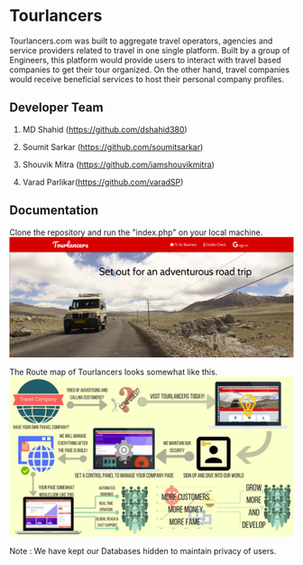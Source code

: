 # Tourlancers
Tourlancers.com was built to aggregate travel operators, agencies and service providers related to travel in one single platform. Built by a group of Engineers, this platform would provide users to interact with travel based companies to get their tour organized. On the other hand, travel companies would receive beneficial services to host their personal company profiles.


## Developer Team 

1. MD Shahid (https://github.com/dshahid380)

2. Soumit Sarkar (https://github.com/soumitsarkar)

3. Shouvik Mitra (https://github.com/iamshouvikmitra)

4. Varad Parlikar(https://github.com/varadSP)


## Documentation

Clone the repository and run the "index.php" on your local machine.
![Home Page](https://github.com/XDoodler/Tourlancers/blob/master/Screenshot%20from%202019-12-05%2009-57-45.png)

The Route map of Tourlancers looks somewhat like this.
![The Route Map](https://github.com/XDoodler/Tourlancers/blob/master/img/DFD.jpeg)


Note : We have kept our Databases hidden to maintain privacy of users. 
